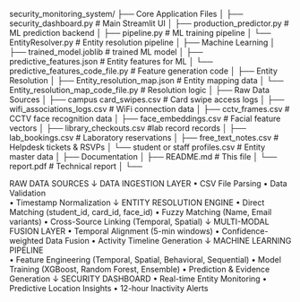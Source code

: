 security_monitoring_system/
├──  Core Application Files
│   ├── security_dashboard.py          # Main Streamlit UI
│   ├── production_predictor.py        # ML prediction backend
│   ├── pipeline.py                    # ML training pipeline
│   └── EntityResolver.py              # Entity resolution pipeline
│
├──  Machine Learning
│   ├── trained_model.joblib           # trained ML model
│   ├── predictive_features.json       # Entity features for ML
│   └── predictive_features_code_file.py # Feature generation code
│
├──  Entity Resolution
│   ├── Entity_resolution_map.json     # Entity mapping data
│   └── Entity_resolution_map_code_file.py # Resolution logic
│
├──  Raw Data Sources
│   ├── campus card_swipes.csv         # Card swipe access logs
│   ├── wifi_associations_logs.csv     # WiFi connection data
│   ├── cctv_frames.csv               # CCTV face recognition data
│   ├── face_embeddings.csv           # Facial feature vectors
│   ├── library_checkouts.csv         #lab record records
│   ├── lab_bookings.csv              # Laboratory reservations
│   ├── free_text_notes.csv           # Helpdesk tickets & RSVPs
│   └── student or staff profiles.csv # Entity master data
│
├──  Documentation
│   ├── README.md                      # This file
│   └── report.pdf                     # Technical report
│
└── 

RAW DATA SOURCES
    ↓
DATA INGESTION LAYER
• CSV File Parsing
• Data Validation  
• Timestamp Normalization
    ↓
ENTITY RESOLUTION ENGINE
• Direct Matching (student_id, card_id, face_id)
• Fuzzy Matching (Name, Email variants)
• Cross-Source Linking (Temporal, Spatial)
    ↓
MULTI-MODAL FUSION LAYER
• Temporal Alignment (5-min windows)
• Confidence-weighted Data Fusion
• Activity Timeline Generation
    ↓
MACHINE LEARNING PIPELINE  
• Feature Engineering (Temporal, Spatial, Behavioral, Sequential)
• Model Training (XGBoost, Random Forest, Ensemble)
• Prediction & Evidence Generation
    ↓
SECURITY DASHBOARD
• Real-time Entity Monitoring
• Predictive Location Insights
• 12-hour Inactivity Alerts